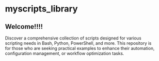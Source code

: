 # myscripts_library

## Welcome!!!! 

Discover a comprehensive collection of scripts designed for various scripting needs in Bash, Python, PowerShell, and more. This repository is for those who are seeking practical examples to enhance their automation, configuration management, or workflow optimization tasks. 